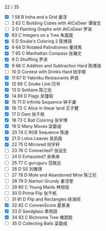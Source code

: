 22 / 35
- [x] 1	58	B	Iroha and a Grid	姜淳
- [ ] 2	62	C	Building Cubes with AtCoDeer	谭竣文		
- [ ]  3	D	Painting Graphs with AtCoDeer	罗进
- [x] 	63	C	Integers on a Tree	朱震霆
- [x] 5	D	Snuke's Coloring 2	陈博涵
- [x] 6	64	D	Rotated Palindromes	董炜隽
- [x] 7	65	C	Manhattan Compass	张瀚文
- [x] 8	D	Shuffling	罗进
- [x] 9	66	C	Addition and Subtraction Hard	陈博涵
- [ ] 10	D	Contest with Drinks Hard	陆宇暄
- [x] 11	67	D	Yakiniku Restaurants	尹涵
- [x] 12	68	C	Snuke Line	闫书
- [x]  13	D	Solitaire	陈江伦
- [x]  14	69	D	Flags	吴瑾昭
- [x]  15	71	D	Infinite Sequence	钟子谦
- [x]  16	72	C	Alice in linear land 王子健
- [x]  17	D	Dam	张千帆
- [x]  18	73	C	Ball Coloring	张宇博
- [x]  19	D	Many Moves	梁晏成
- [x]  20	74	C	RGB Sequence	陈通
- [x]  21	D	Lotus Leaves	吴凯路
- [x]  22	75	D	Mirrored	何宇轩
- [ ]  23	76	C	Connected?	张运生
- [ ]  24	D	Exhausted?	余泰来
- [ ]  25	77	C	guruguru	范致远
- [ ]  26	D	SS	刘雅琪
- [ ]  27	78	D	Mole and Abandoned Mine	陈江伦
- [ ]  28	79	D	Namori Grundy	姜淳誉
- [ ]  29	80	C	Young Maids	林旭恒
- [ ]  30	D	Prime Flip	张千帆
- [ ]  31	81	D	Flip and Rectangles	徐海珂
- [x] 32	82	C	ConvexScore	夏景涛
- [x] 33	D	Sandglass	季雨田
- [x]  34	83	C	Bichrome Tree	堵君懿
- [ ]  35	D	Collecting Balls	梁晏成
